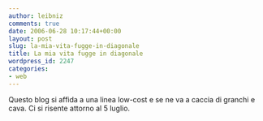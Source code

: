 ```yaml
---
author: leibniz
comments: true
date: 2006-06-28 10:17:44+00:00
layout: post
slug: la-mia-vita-fugge-in-diagonale
title: La mia vita fugge in diagonale
wordpress_id: 2247
categories:
- web
---
```


Questo blog si affida a una linea low-cost e se ne va a caccia di granchi e cava. Ci si risente attorno al 5 luglio.
